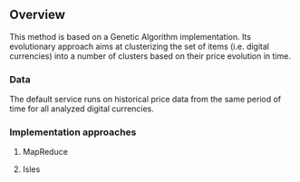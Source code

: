 ## Overview

This method is based on a Genetic Algorithm implementation. Its evolutionary approach aims at
clusterizing the set of items (i.e. digital currencies) into a number of clusters based on their price evolution in time.

### Data

The default service runs on historical price data from the same period of time for all analyzed digital currencies.

### Implementation approaches

1. MapReduce

2. Isles

